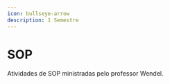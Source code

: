 ```yaml
---
icon: bullseye-arrow
description: 1 Semestre
---
```


# SOP

Atividades de SOP ministradas pelo professor Wendel.
